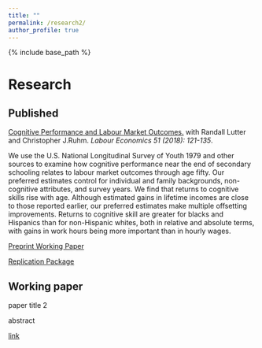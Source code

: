 ```yaml
---
title: ""
permalink: /research2/
author_profile: true
---
```


{% include base_path %}

Research
=====
## Published


[Cognitive Performance and Labour Market Outcomes.](https://www.sciencedirect.com/science/article/pii/S0927537117303329)
with Randall Lutter and Christopher J.Ruhm. *Labour Economics 51 (2018): 121-135*.

We use the U.S. National Longitudinal Survey of Youth 1979 and other sources to examine how cognitive performance near the end of secondary schooling relates to labour market outcomes through age fifty. Our preferred estimates control for individual and family backgrounds, non-cognitive attributes, and survey years. We find that returns to cognitive skills rise with age. Although estimated gains in lifetime incomes are close to those reported earlier, our preferred estimates make multiple offsetting improvements. Returns to cognitive skill are greater for blacks and Hispanics than for non-Hispanic whites, both in relative and absolute terms, with gains in work hours being more important than in hourly wages.

[Preprint Working Paper](https://www.dropbox.com/s/0599h9ykeoduivt/Cognitive%20Performance%20%26%20Labor%20Mkt%20Outcomes%20IZA_fin.pdf?dl=0)

[Replication Package](https://www.dropbox.com/sh/xff0m2polmqj7zh/AADgm3bYupjePWHuvW9XhtQIa?dl=0)


## Working paper
paper title 2

abstract

[link](google.com)
